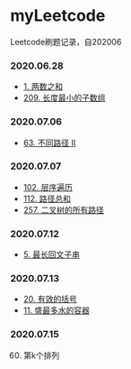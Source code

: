 # myLeetcode
Leetcode刷题记录，自202006

### 2020.06.28
- [1. 两数之和](/src/Hash/1_两数之和)
- [209. 长度最小的子数组](/src/双指针遍历/209_长度最小的子数组)

### 2020.07.06
- [63. 不同路径 II](/src/动态规划/63_不同路径%20II)

### 2020.07.07
- [102. 层序遍历](/src/二叉树/102_层序遍历)
- [112. 路径总和](/src/二叉树/112_路径总和)
- [257. 二叉树的所有路径](/src/二叉树/257_二叉树的所有路径)

### 2020.07.12
- [5. 最长回文子串](/src/动态规划/5_最长回文子串)

### 2020.07.13
- [20. 有效的括号](/src/Others/20_有效的括号)
- [11. 盛最多水的容器](/src/双指针遍历/11_盛最多水的容器)

### 2020.07.15
60. 第k个排列
